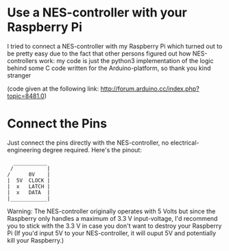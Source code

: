 # Use a NES-controller with your Raspberry Pi
I tried to connect a NES-controller with my Raspberry Pi which turned out to be pretty easy due to the fact that other persons figured out how NES-controllers work: my code is just the python3 implementation of the logic behind some C code written for the Arduino-platform, so thank you kind stranger 

(code given at the following link: http://forum.arduino.cc/index.php?topic=8481.0) 

# Connect the Pins
Just connect the pins directly with the NES-controller, no electrical-engineering degree required.
Here's the pinout:
``` 
  ___________ 
 /           |
/      0V    |
|  5V  CLOCK |
|  x   LATCH |
|  x   DATA  |
|____________|
```
Warning: The NES-controller originally operates with 5 Volts but since the Raspberry only handles a maximum of 3.3 V input-voltage, I'd recommend you to stick with the 3.3 V in case you don't want to destroy your Raspberry Pi (If you'd input 5V to your NES-controller, it will ouput 5V and potentially kill your Raspberry.)



